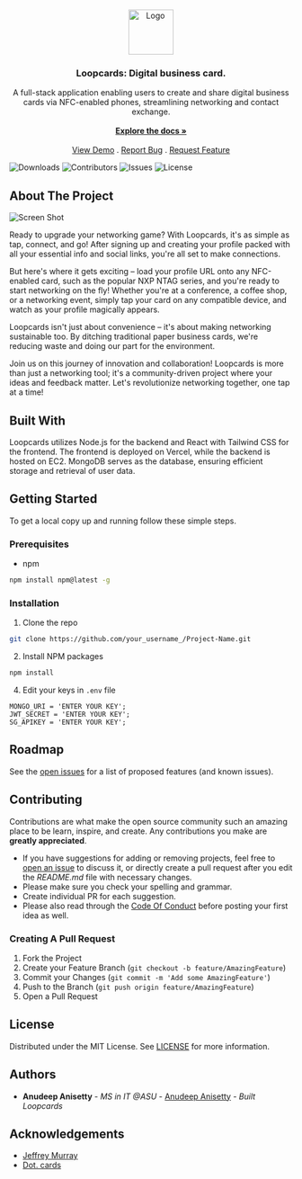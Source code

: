 <br/>
<p align="center">
  <a href="https://github.com/hypoalien/loopcards">
    <img src="images/logo.png" alt="Logo" width="80" height="80">
  </a>

  <h3 align="center">Loopcards: Digital business card.</h3>

  <p align="center">
    A full-stack application enabling users to create and share digital business cards via NFC-enabled phones, streamlining networking and contact exchange.
    <br/>
    <br/>
    <a href="https://github.com/hypoalien/loopcards"><strong>Explore the docs »</strong></a>
    <br/>
    <br/>
    <a href="https://github.com/hypoalien/loopcards">View Demo</a>
    .
    <a href="https://github.com/hypoalien/loopcards/issues">Report Bug</a>
    .
    <a href="https://github.com/hypoalien/loopcards/issues">Request Feature</a>
  </p>
</p>

![Downloads](https://img.shields.io/github/downloads/hypoalien/loopcards/total) ![Contributors](https://img.shields.io/github/contributors/hypoalien/loopcards?color=dark-green) ![Issues](https://img.shields.io/github/issues/hypoalien/loopcards) ![License](https://img.shields.io/github/license/hypoalien/loopcards) 

## About The Project

![Screen Shot](images/screenshot.png)

Ready to upgrade your networking game? With Loopcards, it's as simple as tap, connect, and go! After signing up and creating your profile packed with all your essential info and social links, you're all set to make connections.

But here's where it gets exciting – load your profile URL onto any NFC-enabled card, such as the popular NXP NTAG series, and you're ready to start networking on the fly! Whether you're at a conference, a coffee shop, or a networking event, simply tap your card on any compatible device, and watch as your profile magically appears.

Loopcards isn't just about convenience – it's about making networking sustainable too. By ditching traditional paper business cards, we're reducing waste and doing our part for the environment.

Join us on this journey of innovation and collaboration! Loopcards is more than just a networking tool; it's a community-driven project where your ideas and feedback matter. Let's revolutionize networking together, one tap at a time!

## Built With

Loopcards utilizes Node.js for the backend and React with Tailwind CSS for the frontend. The frontend is deployed on Vercel, while the backend is hosted on EC2. MongoDB serves as the database, ensuring efficient storage and retrieval of user data.

## Getting Started

To get a local copy up and running follow these simple steps.

### Prerequisites

* npm

```sh
npm install npm@latest -g
```

### Installation

1. Clone the repo

```sh
git clone https://github.com/your_username_/Project-Name.git
```

2. Install NPM packages

```sh
npm install
```

4. Edit your keys in `.env` file

```JS
MONGO_URI = 'ENTER YOUR KEY';
JWT_SECRET = 'ENTER YOUR KEY';
SG_APIKEY = 'ENTER YOUR KEY';

```


## Roadmap

See the [open issues](https://github.com/hypoalien/loopcards/issues) for a list of proposed features (and known issues).

## Contributing

Contributions are what make the open source community such an amazing place to be learn, inspire, and create. Any contributions you make are **greatly appreciated**.
* If you have suggestions for adding or removing projects, feel free to [open an issue](https://github.com/hypoalien/loopcards/issues/new) to discuss it, or directly create a pull request after you edit the *README.md* file with necessary changes.
* Please make sure you check your spelling and grammar.
* Create individual PR for each suggestion.
* Please also read through the [Code Of Conduct](https://github.com/hypoalien/loopcards/blob/main/CODE_OF_CONDUCT.md) before posting your first idea as well.

### Creating A Pull Request

1. Fork the Project
2. Create your Feature Branch (`git checkout -b feature/AmazingFeature`)
3. Commit your Changes (`git commit -m 'Add some AmazingFeature'`)
4. Push to the Branch (`git push origin feature/AmazingFeature`)
5. Open a Pull Request

## License

Distributed under the MIT License. See [LICENSE](https://github.com/hypoalien/loopcards/blob/main/LICENSE.md) for more information.

## Authors

* **Anudeep Anisetty** - *MS in IT @ASU* - [Anudeep Anisetty](https://github.com/hypoalien/) - *Built Loopcards*

## Acknowledgements

* [Jeffrey Murray](https://www.linkedin.com/in/jeffreymurray95#:~:text=Jeffrey%20Murray%20%2D%20dot.)
* [Dot. cards](https://dotcards.net/)
